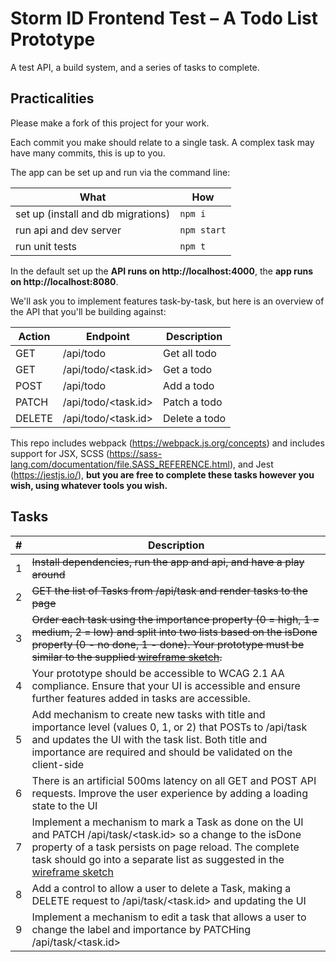 # Storm ID Frontend Test – A Todo List Prototype

A test API, a build system, and a series of tasks to complete.

## Practicalities

Please make a fork of this project for your work.

Each commit you make should relate to a single task. A complex task may have many commits, this is up to you.

The app can be set up and run via the command line:

| What | How |
|-|-|
| set up (install and db migrations) | `npm i`
| run api and dev server | `npm start` |
| run unit tests | `npm t` |

In the default set up the <b>API runs on http://localhost:4000</b>, the <b>app runs on http://localhost:8080</b>.

We'll ask you to implement features task-by-task, but here is an overview of the API that you'll be building against:

| Action | Endpoint | Description
|-|-|-|
| GET | /api/todo | Get all todo
| GET | /api/todo/<task.id> | Get a todo
| POST | /api/todo | Add a todo
| PATCH | /api/todo/<task.id> | Patch a todo
| DELETE | /api/todo/<task.id> | Delete a todo


This repo includes webpack (https://webpack.js.org/concepts) and includes support for JSX, SCSS (https://sass-lang.com/documentation/file.SASS_REFERENCE.html), and Jest (https://jestjs.io/), <b>but you are free to complete these tasks however you wish, using whatever tools you wish<b>.

## Tasks

| # | Description |
|-|-|
| 1 | ~~Install dependencies, run the app and api, and have a play around~~ |
| 2 | ~~GET the list of Tasks from /api/task and render tasks to the page~~ |
| 3 | ~~Order each task using the importance property (0 = high, 1 = medium, 2 = low) and split into two lists based on the isDone property (0 - no done, 1 - done). Your prototype must be similar to the supplied [wireframe sketch](wireframe/wireframe.svg).~~
| 4 | Your prototype should be accessible to WCAG 2.1 AA compliance. Ensure that your UI is accessible and ensure further features added in tasks are accessible.
| 5 | Add mechanism to create new tasks with title and importance level (values 0, 1, or 2) that POSTs to /api/task and updates the UI with the task list. Both title and importance are required and should be validated on the client-side |
| 6 |  There is an artificial 500ms latency on all GET and POST API requests. Improve the user experience by adding a loading state to the UI |
| 7 | Implement a mechanism to mark a Task as done on the UI and PATCH /api/task/<task.id> so a change to the isDone property of a task persists on page reload. The complete task should go into a separate list as suggested in the [wireframe sketch](wireframe/wireframe.svg) |
| 8 | Add a control to allow a user to delete a Task, making a DELETE request to /api/task/<task.id> and updating the UI |
| 9 | Implement a mechanism to edit a task that allows a user to change the label and importance by PATCHing /api/task/<task.id> |
